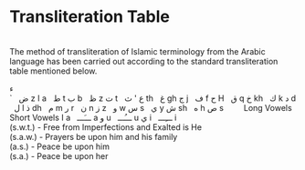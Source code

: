 Transliteration Table
=====================

   
 The method of transliteration of Islamic terminology from the Arabic
language has been carried out according to the standard transliteration
table mentioned below.

ء
   
 \`
 
ض
z
ا
a
 
ط
t
ب
b
 
ظ
z
ت
t
 
ع
'
ث
th
 
غ
gh
ج
j
 
ف
f
ح
H
 
ق
q
خ
kh
 
ك
k
د
d
 
ل
l
ذ
dh
 
م
m
ر
r
 
ن
n
ز
z
 
و
w
س
s
 
ي
y
ش
sh
 
ه
h
ص
s
 
 
 
 
Long Vowels
 
Short Vowels
ا
a
 
ـــَـــ
a
و
u
 
ـــُـــ
u
ي
i
 
ـــِـــ
i
   
 (s.w.t.) - Free from Imperfections and Exalted is He  
 (s.a.w.) - Prayers be upon him and his family  
 (a.s.) - Peace be upon him  
 (s.a.) - Peace be upon her  
  


